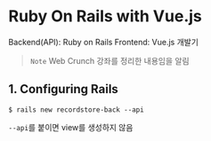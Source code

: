 # Ruby On Rails with Vue.js
Backend(API): Ruby on Rails
Frontend: Vue.js
개발기

> `Note`
> Web Crunch 강좌를 정리한 내용임을 알림

## 1. Configuring Rails
`$ rails new recordstore-back --api`

`--api`를 붙이면 view를 생성하지 않음
<!--stackedit_data:
eyJoaXN0b3J5IjpbLTEyMzc1NDI2MDAsLTIwMjEyOTgxOTddfQ
==
-->